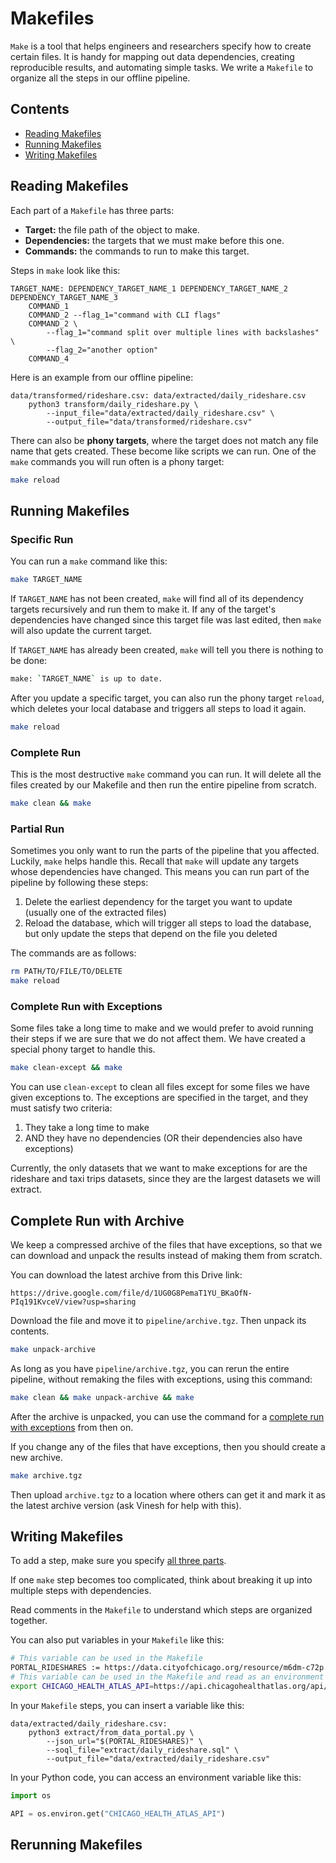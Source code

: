 # Makefiles

`Make` is a tool that helps engineers and researchers specify how to create certain files. It is handy for mapping out data dependencies, creating reproducible results, and automating simple tasks. We write a `Makefile` to organize all the steps in our offline pipeline.

## Contents

- [Reading Makefiles](#reading-makefiles)
- [Running Makefiles](#running-makefiles)
- [Writing Makefiles](#writing-makefiles)

## Reading Makefiles

Each part of a `Makefile` has three parts:

- **Target:** the file path of the object to make.
- **Dependencies:** the targets that we must make before this one.
- **Commands:** the commands to run to make this target.

Steps in `make` look like this:

```make
TARGET_NAME: DEPENDENCY_TARGET_NAME_1 DEPENDENCY_TARGET_NAME_2 DEPENDENCY_TARGET_NAME_3
    COMMAND_1
    COMMAND_2 --flag_1="command with CLI flags"
    COMMAND_2 \
        --flag_1="command split over multiple lines with backslashes" \
        --flag_2="another option"
    COMMAND_4
```

Here is an example from our offline pipeline:

```make
data/transformed/rideshare.csv: data/extracted/daily_rideshare.csv
    python3 transform/daily_rideshare.py \
        --input_file="data/extracted/daily_rideshare.csv" \
        --output_file="data/transformed/rideshare.csv"
```

There can also be **phony targets**, where the target does not match any file name that gets created. These become like scripts we can run. One of the `make` commands you will run often is a phony target:

```bash
make reload
```

## Running Makefiles

### Specific Run

You can run a `make` command like this:

```bash
make TARGET_NAME
```

If `TARGET_NAME` has not been created, `make` will find all of its dependency targets recursively and run them to make it. If any of the target's dependencies have changed since this target file was last edited, then `make` will also update the current target.

If `TARGET_NAME` has already been created, `make` will tell you there is nothing to be done:

```bash
make: `TARGET_NAME` is up to date.
```

After you update a specific target, you can also run the phony target `reload`, which deletes your local database and triggers all steps to load it again.

```bash
make reload
```

### Complete Run

This is the most destructive `make` command you can run. It will delete all the files created by our Makefile and then run the entire pipeline from scratch.

```bash
make clean && make
```

### Partial Run

Sometimes you only want to run the parts of the pipeline that you affected. Luckily, `make` helps handle this. Recall that `make` will update any targets whose dependencies have changed. This means you can run part of the pipeline by following these steps:

1. Delete the earliest dependency for the target you want to update (usually one of the extracted files)
2. Reload the database, which will trigger all steps to load the database, but only update the steps that depend on the file you deleted

The commands are as follows:

```bash
rm PATH/TO/FILE/TO/DELETE
make reload
```

### Complete Run with Exceptions

Some files take a long time to make and we would prefer to avoid running their steps if we are sure that we do not affect them. We have created a special phony target to handle this.

```bash
make clean-except && make
```

You can use `clean-except` to clean all files except for some files we have given exceptions to. The exceptions are specified in the target, and they must satisfy two criteria:

1. They take a long time to make
2. AND they have no dependencies (OR their dependencies also have exceptions)

Currently, the only datasets that we want to make exceptions for are the rideshare and taxi trips datasets, since they are the largest datasets we will extract.

## Complete Run with Archive

We keep a compressed archive of the files that have exceptions, so that we can download and unpack the results instead of making them from scratch.

You can download the latest archive from this Drive link:

```
https://drive.google.com/file/d/1UG0G8PemaT1YU_BKaOfN-PIq191KvceV/view?usp=sharing
```

Download the file and move it to `pipeline/archive.tgz`. Then unpack its contents.

```bash
make unpack-archive
```

As long as you have `pipeline/archive.tgz`, you can rerun the entire pipeline, without remaking the files with exceptions, using this command:

```bash
make clean && make unpack-archive && make
```

After the archive is unpacked, you can use the command for a [complete run with exceptions](#complete-run-with-exceptions) from then on.

If you change any of the files that have exceptions, then you should create a new archive.

```bash
make archive.tgz
```

Then upload `archive.tgz` to a location where others can get it and mark it as the latest archive version (ask Vinesh for help with this).

## Writing Makefiles

To add a step, make sure you specify [all three parts](#reading-makefiles).

If one `make` step becomes too complicated, think about breaking it up into multiple steps with dependencies.

Read comments in the `Makefile` to understand which steps are organized together.

You can also put variables in your `Makefile` like this:

```bash
# This variable can be used in the Makefile
PORTAL_RIDESHARES := https://data.cityofchicago.org/resource/m6dm-c72p.json
# This variable can be used in the Makefile and read as an environment variable by commands
export CHICAGO_HEALTH_ATLAS_API=https://api.chicagohealthatlas.org/api/v1
```

In your `Makefile` steps, you can insert a variable like this:

```make
data/extracted/daily_rideshare.csv:
    python3 extract/from_data_portal.py \
        --json_url="$(PORTAL_RIDESHARES)" \
        --soql_file="extract/daily_rideshare.sql" \
        --output_file="data/extracted/daily_rideshare.csv"
```

In your Python code, you can access an environment variable like this:

```python
import os

API = os.environ.get("CHICAGO_HEALTH_ATLAS_API")
```

## Rerunning Makefiles


